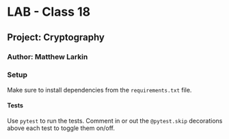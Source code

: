 # **LAB - Class 18**

## **Project: Cryptography**

### Author: Matthew Larkin

### Setup

Make sure to install dependencies from the `requirements.txt` file.

#### Tests

Use `pytest` to run the tests.
Comment in or out the `@pytest.skip` decorations above each test to toggle them on/off.
